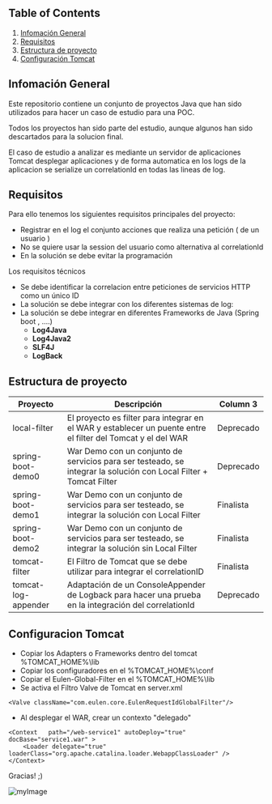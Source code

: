 
## Table of Contents
1. [Infomación General](#Infomación-General)
2. [Requisitos](#Requisitos)
3. [Estructura de proyecto](#Estructura-de-proyecto)
4. [Configuración Tomcat](#Configuracion-Tomcat)
  

## Infomación General
Este repositorio contiene un conjunto de proyectos Java que han sido utilizados para hacer un caso de estudio para una POC. 

Todos los proyectos han sido parte del estudio, aunque algunos han sido descartados para la solucion final. 

El caso de estudio a analizar es mediante un servidor de aplicaciones Tomcat  desplegar aplicaciones y de forma automatica en los logs de la aplicacion se serialize un correlationId en todas las lineas de log.

## Requisitos

Para ello tenemos los siguientes requisitos principales del proyecto:
* Registrar en el log el conjunto acciones que realiza una petición ( de un usuario ) 
* No se quiere usar la session del usuario como alternativa al correlationId
* En la solución se debe evitar la programación

Los requisitos técnicos
* Se debe identificar la correlacion entre peticiones de servicios HTTP como un único ID
* La solución se debe integrar con los diferentes sistemas de log: 
* La solución se debe integrar en diferentes Frameworks de Java (Spring boot , ....)
    * **Log4Java**
    * **Log4Java2**
    * **SLF4J**
    * **LogBack**
  


## Estructura de proyecto
 
|Proyecto|Descripción|Column 3|
|---|---|---|
|local-filter| El proyecto es filter para integrar en el WAR y establecer un puente entre el filter del Tomcat y el del WAR | Deprecado |
|spring-boot-demo0| War Demo con un conjunto de servicios para ser testeado, se integrar la solución con Local Filter + Tomcat Filter | Deprecado |
|spring-boot-demo1| War Demo con un conjunto de servicios para ser testeado, se integrar la solución con Local Filter | Finalista|
|spring-boot-demo2| War Demo con un conjunto de servicios para ser testeado, se integrar la solución sin Local Filter | Finalista|
|tomcat-filter| El Filtro de Tomcat que se debe utilizar para integrar el correlationID|Finalista|
|tomcat-log-appender|Adaptación de un ConsoleAppender de Logback para hacer una prueba en la integración del correlationId|Deprecado|

## Configuracion Tomcat
* Copiar los Adapters o Frameworks dentro del tomcat %TOMCAT_HOME%\lib
* Copiar los configuradores en el %TOMCAT_HOME%\conf
* Copiar el Eulen-Global-Filter en el %TOMCAT_HOME%\lib
* Se activa el Filtro Valve de Tomcat en server.xml
```
<Valve className="com.eulen.core.EulenRequestIdGlobalFilter"/>
```
* Al desplegar el WAR, crear un contexto "delegado"
 ```
 <Context   path="/web-service1" autoDeploy="true" docBase="service1.war" >
     <Loader delegate="true" loaderClass="org.apache.catalina.loader.WebappClassLoader" />
 </Context>
 ```
Gracias! ;) 


![myImage](https://media.giphy.com/media/XRB1uf2F9bGOA/giphy.gif)
